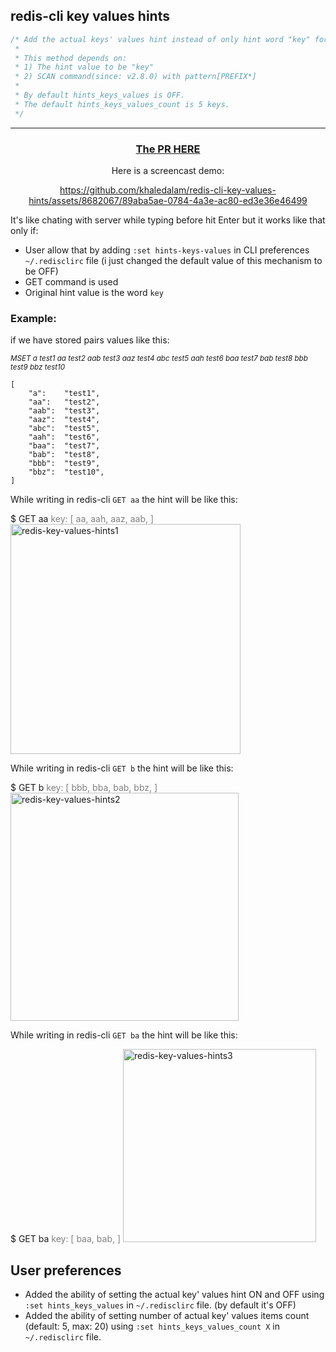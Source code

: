 ## redis-cli key values hints

```c
/* Add the actual keys' values hint instead of only hint word "key" for GET command.
 *
 * This method depends on:
 * 1) The hint value to be "key"
 * 2) SCAN command(since: v2.8.0) with pattern[PREFIX*]
 * 
 * By default hints_keys_values is OFF.
 * The default hints_keys_values_count is 5 keys.
 */
 ```


-------------------------------------------------------------

<center>

### [The PR HERE](https://github.com/redis/redis/pull/12215)

Here is a screencast demo:


https://github.com/khaledalam/redis-cli-key-values-hints/assets/8682067/89aba5ae-0784-4a3e-ac80-ed3e36e46499



</center>


It's like chating with server while typing before hit Enter but it works like that only if:
- User allow that by adding `:set hints-keys-values` in CLI preferences `~/.redisclirc` file  (i just changed the default value of this mechanism to be OFF)
- GET command is used
- Original hint value is the word `key`

### Example:
if we have stored pairs values like this:<br/>

<small>_MSET a test1 aa test2 aab test3 aaz test4 abc test5 aah test6 baa test7 bab test8 bbb test9 bbz test10_</small>

```
[
    "a":    "test1",
    "aa":   "test2",
    "aab":  "test3",
    "aaz":  "test4",
    "abc":  "test5",
    "aah":  "test6",
    "baa":  "test7",
    "bab":  "test8",
    "bbb":  "test9",
    "bbz":  "test10",
]
```


While writing in redis-cli `GET aa` the hint will be like this:

$ GET aa <span style="color:gray;">key: [ aa, aah, aaz, aab, ]</span>
<img width="368" alt="redis-key-values-hints1" src="https://github.com/redis/redis/assets/8682067/838b2fbb-1e27-429d-9524-e673591f01d8">

While writing in redis-cli `GET b` the hint will be like this:

$ GET b <span style="color:gray;">key: [ bbb, bba, bab, bbz, ]</span>
<img width="365" alt="redis-key-values-hints2" src="https://github.com/redis/redis/assets/8682067/e5340ccd-2dc1-4920-a5a5-68918e13972f">

While writing in redis-cli `GET ba` the hint will be like this:

$ GET ba <span style="color:gray;">key: [ baa, bab, ]</span>
<img width="309" alt="redis-key-values-hints3" src="https://github.com/redis/redis/assets/8682067/c38fecbb-be23-4b7c-9cce-b9cd6f28b91b">
## User preferences

- Added the ability of setting the actual key' values hint ON and OFF using `:set hints_keys_values` in `~/.redisclirc` file. (by default it's OFF)
- Added the ability of setting number of actual key' values items count (default: 5, max: 20) using `:set hints_keys_values_count X` in `~/.redisclirc` file.


